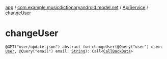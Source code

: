 [app](../../index.md) / [com.example.musicdictionaryandroid.model.net](../index.md) / [ApiService](index.md) / [changeUser](./change-user.md)

# changeUser

`@GET("user/update.json") abstract fun changeUser(@Query("user") user: `[`User`](../../com.example.musicdictionaryandroid.model.entity/-user/index.md)`, @Query("email") email: `[`String`](https://kotlinlang.org/api/latest/jvm/stdlib/kotlin/-string/index.html)`): Call<`[`CallBackData`](../../com.example.musicdictionaryandroid.model.entity/-call-back-data/index.md)`>`